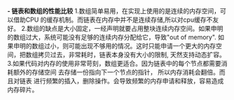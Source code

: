 **- 链表和数组的性能比较**
   1.数组简单易用，在实现上使用的是连续的内存空间，可以借助CPU 的缓存机制。而链表在内存中并不是连续存储,所以对cpu缓存不友好。
   2.数组的缺点是大小固定，一经声明就要占用整块连续内存空间。如果申明的数组过大，系统可能没有足够的连续内存分配给它，导致"out of memory".
     如果申明的数组过小，则可能出现不够用的情况。这时只能申请一个更大的内存空间，把数组拷贝过去，非常耗时，链表本身没有大小的限制, 天然支持动态扩容。
   3.如果代码对内存的使用非常苛刻，数组更适合。因为链表中的每个节点都需要消耗额外的存储空间 去存储一份指向下一个节点的指针， 所以内存消耗会翻倍。而且对链表
     进行频繁的插入，删除操作。会导致频繁的内存申请和释放，容易造成内存碎片。
